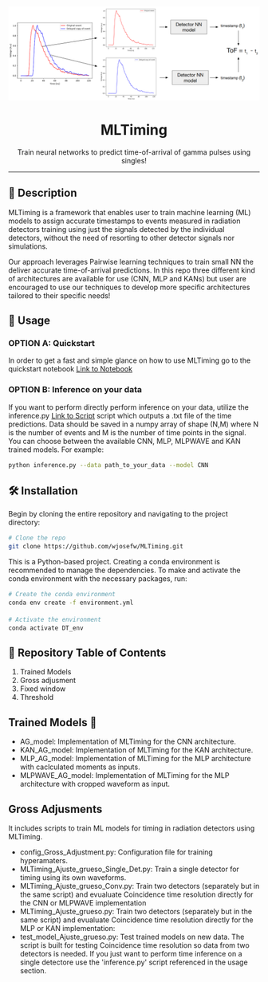 <p align="center">
  <img src="/figures/scheme_2 (1).png" alt="Project Logo" width="800"/>
</p>

<h1 align="center">MLTiming</h1>

<p align="center">
  Train neural networks to predict time-of-arrival of gamma pulses using singles!
  <br />
</p>

---

## 📝 Description

MLTiming is a framework that enables user to train machine learning (ML) models to assign accurate timestamps to events measured in radiation detectors training using just the signals detected by the individual detectors, without the need of resorting to other detector signals nor simulations. 

Our approach leverages Pairwise learning techniques to train small NN the deliver accurate time-of-arrival predictions. In this repo three different kind of architectures are available for use (CNN, MLP and KANs) but user are encouraged to use our techniques to develop more specific architectures tailored to their specific needs!


## 🚀 Usage

### OPTION A: Quickstart

In order to get a fast and simple glance on how to use MLTiming go to the quickstart notebook [Link to Notebook](Quickstart_MLTiming.ipynb)

### OPTION B: Inference on your data

If you want to perform directly perform inference on your data, utilize the inference.py [Link to Script](inference.py) script which outputs a .txt file of the time predictions. Data should be saved in a numpy array of shape (N,M) where N is the number of events and M is the number of time points in the signal. You can choose between the available CNN, MLP, MLPWAVE and KAN trained models. For example:

```bash
python inference.py --data path_to_your_data --model CNN
```

## 🛠️ Installation

Begin by cloning the entire repository and navigating to the project directory:

```bash
# Clone the repo
git clone https://github.com/wjosefw/MLTiming.git
```

This is a Python-based project. Creating a conda environment is recommended to manage the dependencies. To make and activate the conda environment with the necessary packages, run:

```bash
# Create the conda environment
conda env create -f environment.yml

# Activate the environment
conda activate DT_env
```
## 📑 Repository Table of Contents 

1. Trained Models
2. Gross adjusment
3. Fixed window
3. Threshold

## Trained Models 🧠

* AG_model: Implementation of MLTiming for the CNN architecture.
* KAN_AG_model: Implementation of MLTiming for the KAN architecture.
* MLP_AG_model: Implementation of MLTiming for the MLP architecture with caclculated moments as inputs.
* MLPWAVE_AG_model: Implementation of MLTiming for the MLP architecture with cropped waveform as input.

## Gross Adjusments

It includes scripts to train ML models for timing in radiation detectors using MLTiming.

* config_Gross_Adjustment.py: Configuration file for training hyperamaters.
* MLTiming_Ajuste_grueso_Single_Det.py: Train a single detector for timing using its own waveforms.
* MLTiming_Ajuste_grueso_Conv.py: Train two detectors (separately but in the same script) and evualuate Coincidence time resolution directly for the CNN or MLPWAVE implementation
* MLTiming_Ajuste_grueso.py: Train two detectors (separately but in the same script) and evualuate Coincidence time resolution directly for the MLP or KAN implementation:
* test_model_Ajuste_grueso.py: Test trained models on new data. The script is built for testing Coincidence time resolution so data from two detectors is needed. If you just want to perform time inference on a single detectore use the 'inference.py' script referenced in the usage section.